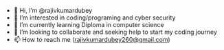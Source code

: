 - 👋 Hi, I’m @rajivkumardubey
- 👀 I’m interested in coding/programing and cyber security
- 🌱 I’m currently learning Diploma in computer science
- 💞️ I’m looking to collaborate and seeking help to start my coding journey
- 📫 How to reach me (rajivkumardubey260@gmail.com) 


<!---
rajivkumardubey01/rajivkumardubey01 is a ✨ special ✨ repository because its `README.md` (this file) appears on your GitHub profile.
You can click the Preview link to take a look at your changes.
--->
